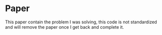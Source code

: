 # Paper

This paper contain the problem I was solving, this code is not standardized and will remove the paper once I get back and complete it.
